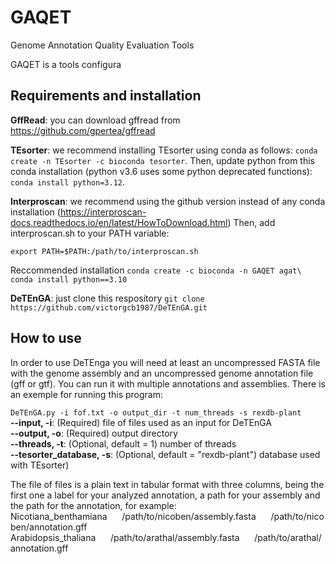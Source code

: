 # GAQET
Genome Annotation Quality Evaluation Tools

GAQET is a tools configura

## Requirements and installation



**GffRead**: you can download gffread from https://github.com/gpertea/gffread

**TEsorter**: we recommend installing TEsorter using conda as follows: `conda create -n TEsorter -c bioconda tesorter`. Then, update python from this conda installation (python v3.6 uses some python deprecated functions): `conda install python=3.12`.


**Interproscan**: we recommend using the github version instead of any conda installation (https://interproscan-docs.readthedocs.io/en/latest/HowToDownload.html)
Then, add interproscan.sh to your PATH variable:

`export PATH=$PATH:/path/to/interproscan.sh`

Reccommended installation 
`conda create -c bioconda -n GAQET agat\
conda install python==3.10`

**DeTEnGA**: just clone this respository `git clone https://github.com/victorgcb1987/DeTEnGA.git`


## How to use
In order to use DeTEnga you will need at least an uncompressed FASTA file with the genome assembly and an uncompressed genome annotation file (gff or gtf). You can run it with multiple annotations and assemblies. There is an exemple for running this program:  

``DeTEnGA.py -i fof.txt -o output_dir -t num_threads -s rexdb-plant``  
**--input, -i**:  (Required) file of files used as an input for DeTEnGA    
**--output, -o**: (Required) output directory  
**--threads, -t**: (Optional, default = 1) number of threads  
**--tesorter_database, -s**: (Optional, default = "rexdb-plant") database used with TEsorter)

The file of files is a plain text in tabular format with three columns, being the first one a label for your analyzed annotation, a path for your assembly and the path for the annotation, for example:  
Nicotiana_benthamiana&nbsp;&nbsp;&nbsp;&nbsp;&nbsp;&nbsp;/path/to/nicoben/assembly.fasta&nbsp;&nbsp;&nbsp;&nbsp;&nbsp;&nbsp;/path/to/nicoben/annotation.gff  
Arabidopsis_thaliana&nbsp;&nbsp;&nbsp;&nbsp;&nbsp;&nbsp;/path/to/arathal/assembly.fasta&nbsp;&nbsp;&nbsp;&nbsp;&nbsp;&nbsp;/path/to/arathal/annotation.gff  


